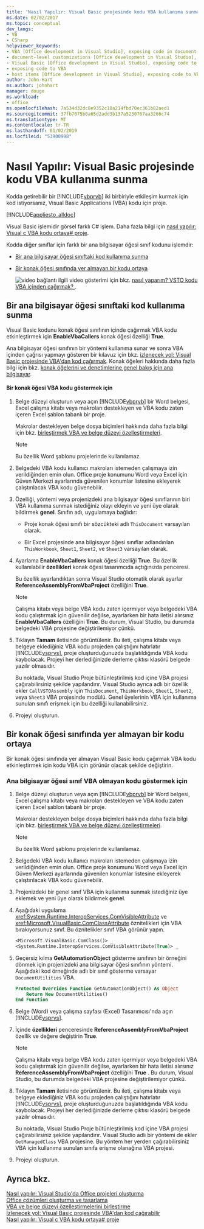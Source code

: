 ```yaml
---
title: 'Nasıl Yapılır: Visual Basic projesinde kodu VBA kullanıma sunma'
ms.date: 02/02/2017
ms.topic: conceptual
dev_langs:
- VB
- CSharp
helpviewer_keywords:
- VBA [Office development in Visual Studio], exposing code in document-level customizations
- document-level customizations [Office development in Visual Studio], exposing code
- Visual Basic [Office development in Visual Studio], exposing code to VBA
- exposing code to VBA
- host items [Office development in Visual Studio], exposing code to VBA
author: John-Hart
ms.author: johnhart
manager: douge
ms.workload:
- office
ms.openlocfilehash: 7a534d32dc8e9352c10a214fbd70ec361b82aed1
ms.sourcegitcommit: 37fb7075b0a65d2add3b137a5230767aa3266c74
ms.translationtype: MT
ms.contentlocale: tr-TR
ms.lasthandoff: 01/02/2019
ms.locfileid: "53900998"
---
```

# <a name="how-to-expose-code-to-vba-in-a-visual-basic-project"></a>Nasıl Yapılır: Visual Basic projesinde kodu VBA kullanıma sunma
  Kodda getirebilir bir [!INCLUDE[vbprvb](../sharepoint/includes/vbprvb-md.md)] iki birbiriyle etkileşim kurmak için kod istiyorsanız, Visual Basic Applications (VBA) kodu için proje.  
  
 [!INCLUDE[appliesto_alldoc](../vsto/includes/appliesto-alldoc-md.md)]  
  
 Visual Basic işlemidir görsel farklı C# işlem. Daha fazla bilgi için [nasıl yapılır: Visual c VBA kodu ortaya&#35; proje](../vsto/how-to-expose-code-to-vba-in-a-visual-csharp-project.md).  
  
 Kodda diğer sınıflar için farklı bir ana bilgisayar öğesi sınıf kodunu işlemdir:  
  
- [Bir ana bilgisayar öğesi sınıftaki kod kullanıma sunma](#HostItemCode)  
  
- [Bir konak öğesi sınıfında yer almayan bir kodu ortaya](#NonHostItem)  
  
  ![video bağlantı](../vsto/media/playvideo.gif "video bağlantı") ilgili video gösterimi için bkz. [nasıl yaparım? VSTO kodu VBA içinden çağırmak? ](http://go.microsoft.com/fwlink/?LinkId=136757).  
  
##  <a name="HostItemCode"></a> Bir ana bilgisayar öğesi sınıftaki kod kullanıma sunma  
 Visual Basic kodunu konak öğesi sınıfının içinde çağırmak VBA kodu etkinleştirmek için **EnableVbaCallers** konak öğesi özelliği **True**.  
  
 Ana bilgisayar öğesi sınıfının bir yöntemi kullanıma sunar ve sonra VBA içinden çağrısı yapmayı gösteren bir kılavuz için bkz. [izlenecek yol: Visual Basic projesinde VBA'dan kod çağırmak](../vsto/walkthrough-calling-code-from-vba-in-a-visual-basic-project.md). Konak öğeleri hakkında daha fazla bilgi için bkz. [konak öğelerini ve denetimlerine genel bakış için ana bilgisayar](../vsto/host-items-and-host-controls-overview.md).  
  
#### <a name="to-expose-code-in-a-host-item-to-vba"></a>Bir konak öğesi VBA kodu göstermek için  
  
1.  Belge düzeyi oluşturun veya açın [!INCLUDE[vbprvb](../sharepoint/includes/vbprvb-md.md)] bir Word belgesi, Excel çalışma kitabı veya makroları destekleyen ve VBA kodu zaten içeren Excel şablon tabanlı bir proje.  
  
     Makrolar destekleyen belge dosya biçimleri hakkında daha fazla bilgi için bkz. [birleştirmek VBA ve belge düzeyi özelleştirmeleri](../vsto/combining-vba-and-document-level-customizations.md).  
  
    > [!NOTE]  
    >  Bu özellik Word şablonu projelerinde kullanılamaz.  
  
2.  Belgedeki VBA kodu kullanıcı makroları istemeden çalışmaya izin verildiğinden emin olun. Office proje konumunu Word veya Excel için Güven Merkezi ayarlarında güvenilen konumlar listesine ekleyerek çalıştırılacak VBA kodu güvenebilir.  
  
3.  Özelliği, yöntemi veya projenizdeki ana bilgisayar öğesi sınıflarının biri VBA kullanıma sunmak istediğiniz olayı ekleyin ve yeni üye olarak bildirmek **genel**. Sınıfın adı, uygulamaya bağlıdır:  
  
    -   Proje konak öğesi sınıfı bir sözcükteki adlı `ThisDocument` varsayılan olarak.  
  
    -   Bir Excel projesinde ana bilgisayar öğesi sınıflar adlandırılan `ThisWorkbook`, `Sheet1`, `Sheet2`, ve `Sheet3` varsayılan olarak.  
  
4.  Ayarlama **EnableVbaCallers** konak öğesi özelliği **True**. Bu özellik kullanılabilir **özellikleri** konak öğesi tasarımcıda açtığınızda penceresi.  
  
     Bu özellik ayarlandıktan sonra Visual Studio otomatik olarak ayarlar **ReferenceAssemblyFromVbaProject** özelliğini **True**.  
  
    > [!NOTE]  
    >  Çalışma kitabı veya belge VBA kodu zaten içermiyor veya belgedeki VBA kodu çalıştırmak için güvenilir değilse, ayarlarken bir hata iletisi alırsınız **EnableVbaCallers** özelliğini **True**. Bu durum, Visual Studio, bu durumda belgedeki VBA projesine değiştirilemiyor çünkü.  
  
5.  Tıklayın **Tamam** iletisinde görüntülenir. Bu ileti, çalışma kitabı veya belgeye eklediğiniz VBA kodu projeden çalıştığını hatırlatır [!INCLUDE[vsprvs](../sharepoint/includes/vsprvs-md.md)], proje oluşturduğunuzda başlatıldığında VBA kodu kaybolacak. Projeyi her derlediğinizde derleme çıktısı klasörü belgede yazılır olmasıdır.  
  
     Bu noktada, Visual Studio Proje bütünleştirilmiş kod içine VBA projesi çağırabilirsiniz şekilde yapılandırır. Visual Studio ayrıca adlı bir özellik ekler `CallVSTOAssembly` için `ThisDocument`, `ThisWorkbook`, `Sheet1`, `Sheet2`, veya `Sheet3` VBA projesinde modülü. Genel üyelerinin VBA için kullanıma sunulan sınıfı erişmek için bu özelliği kullanabilirsiniz.  
  
6.  Projeyi oluşturun.  
  
##  <a name="NonHostItem"></a> Bir konak öğesi sınıfında yer almayan bir kodu ortaya  
 Bir konak öğesi sınıfında yer almayan Visual Basic kodu çağırmak VBA kodu etkinleştirmek için kodu VBA için görünür olacak şekilde değiştirin.  
  
### <a name="to-expose-code-that-is-not-in-a-host-item-class-to-vba"></a>Ana bilgisayar öğesi sınıf VBA olmayan kodu göstermek için  
  
1.  Belge düzeyi oluşturun veya açın [!INCLUDE[vbprvb](../sharepoint/includes/vbprvb-md.md)] bir Word belgesi, Excel çalışma kitabı veya makroları destekleyen ve VBA kodu zaten içeren Excel şablon tabanlı bir proje.  
  
     Makrolar destekleyen belge dosya biçimleri hakkında daha fazla bilgi için bkz. [birleştirmek VBA ve belge düzeyi özelleştirmeleri](../vsto/combining-vba-and-document-level-customizations.md).  
  
    > [!NOTE]  
    >  Bu özellik Word şablonu projelerinde kullanılamaz.  
  
2.  Belgedeki VBA kodu kullanıcı makroları istemeden çalışmaya izin verildiğinden emin olun. Office proje konumunu Word veya Excel için Güven Merkezi ayarlarında güvenilen konumlar listesine ekleyerek çalıştırılacak VBA kodu güvenebilir.  
  
3.  Projenizdeki bir genel sınıf VBA için kullanıma sunmak istediğiniz üye eklemek ve yeni üye olarak bildirmek **genel**.  
  
4.  Aşağıdaki uygulama <xref:System.Runtime.InteropServices.ComVisibleAttribute> ve <xref:Microsoft.VisualBasic.ComClassAttribute> öznitelikleri için VBA bırakıyorsunuz sınıf. Bu öznitelikler sınıf VBA görünür yapın.  
  
    ```vb  
    <Microsoft.VisualBasic.ComClass()> _  
    <System.Runtime.InteropServices.ComVisibleAttribute(True)> _  
    ```  
  
5.  Geçersiz kılma **GetAutomationObject** gösterme sınıfının bir örneğini dönmek için projenizdeki ana bilgisayar öğesi sınıfının yöntemi. Aşağıdaki kod örneğinde adlı bir sınıf gösterme varsayar `DocumentUtilities` VBA.  
  
    ```vb  
    Protected Overrides Function GetAutomationObject() As Object  
        Return New DocumentUtilities()  
    End Function  
    ```  
  
6.  Belge (Word) veya çalışma sayfası (Excel) Tasarımcısı'nda açın [!INCLUDE[vsprvs](../sharepoint/includes/vsprvs-md.md)].  
  
7.  İçinde **özellikleri** penceresinde **ReferenceAssemblyFromVbaProject** özellik ve değere değiştirin **True**.  
  
    > [!NOTE]  
    >  Çalışma kitabı veya belge VBA kodu zaten içermiyor veya belgedeki VBA kodu çalıştırmak için güvenilir değilse, ayarlarken bir hata iletisi alırsınız **ReferenceAssemblyFromVbaProject** özelliğini **True** . Bu durum, Visual Studio, bu durumda belgedeki VBA projesine değiştirilemiyor çünkü.  
  
8.  Tıklayın **Tamam** iletisinde görüntülenir. Bu ileti, çalışma kitabı veya belgeye eklediğiniz VBA kodu projeden çalıştığını hatırlatır [!INCLUDE[vsprvs](../sharepoint/includes/vsprvs-md.md)], proje oluşturduğunuzda başlatıldığında VBA kodu kaybolacak. Projeyi her derlediğinizde derleme çıktısı klasörü belgede yazılır olmasıdır.  
  
     Bu noktada, Visual Studio Proje bütünleştirilmiş kod içine VBA projesi çağırabilirsiniz şekilde yapılandırır. Visual Studio adlı bir yöntemi de ekler `GetManagedClass` VBA projesine. Bu yöntem her yerden çağırabilirsiniz VBA için kullanıma sunulan sınıfa erişme olanağına VBA projesi.  
  
9. Projeyi oluşturun.  
  
## <a name="see-also"></a>Ayrıca bkz.  
 [Nasıl yapılır: Visual Studio'da Office projeleri oluşturma](../vsto/how-to-create-office-projects-in-visual-studio.md)   
 [Office çözümleri oluşturma ve tasarlama](../vsto/designing-and-creating-office-solutions.md)   
 [VBA ve belge düzeyi özelleştirmelerini birleştirme](../vsto/combining-vba-and-document-level-customizations.md)   
 [İzlenecek yol: Visual Basic projesinde VBA'dan kod çağırabilir](../vsto/walkthrough-calling-code-from-vba-in-a-visual-basic-project.md)   
 [Nasıl yapılır: Visual c VBA kodu ortaya&#35; proje](../vsto/how-to-expose-code-to-vba-in-a-visual-csharp-project.md)  

